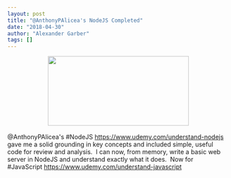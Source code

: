 ```yaml
---
layout: post
title: "@AnthonyPAlicea's NodeJS Completed"
date: "2018-04-30"
author: "Alexander Garber"
tags: []
---
```


<div dir="ltr" style="text-align: left;" trbidi="on">
          <div class="separator" style="clear: both; text-align: center;"><a href="https://3.bp.blogspot.com/-_kuA8NYqqWQ/WuabN3r47DI/AAAAAAAAaGg/SDhQa27LwH8AaT_qJQ_6Em9vkKEDRNtEQCLcBGAs/s1600/Screenshot%2Bfrom%2B2018-04-30%2B14-26-48.png" imageanchor="1" style="margin-left: 1em; margin-right: 1em;"><img border="0" data-original-height="476" data-original-width="961" height="158" src="https://3.bp.blogspot.com/-_kuA8NYqqWQ/WuabN3r47DI/AAAAAAAAaGg/SDhQa27LwH8AaT_qJQ_6Em9vkKEDRNtEQCLcBGAs/s320/Screenshot%2Bfrom%2B2018-04-30%2B14-26-48.png" width="320"></a></div>
<br>@AnthonyPAlicea's #NodeJS <a href="https://www.udemy.com/understand-nodejs">https://www.udemy.com/understand-nodejs</a> gave me a solid grounding in key concepts and included simple, useful code for
          review and analysis.  I can now, from memory, write a basic web server in NodeJS and understand exactly what it does.  Now for #JavaScript <a href="https://www.udemy.com/understand-javascript">https://www.udemy.com/understand-javascript</a>
        </div>